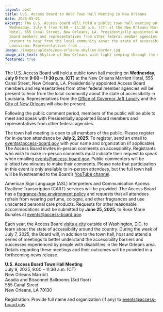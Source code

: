 ```yaml
---
layout: post
title: U.S. Access Board to Hold Town Hall Meeting in New Orleans
date: 2025-05-01
excerpt: The U.S. Access Board will hold a public town hall meeting on
  Wednesday, July 9 from 9:00 – 11:30 p.m. (CT) at the New Orleans Marriott
  Hotel, 555 Canal Street, New Orleans, LA. Presidentially appointed Access
  Board members and representatives from other federal member agencies will be
  present to hear from the local community about the state of accessibility in
  Louisiana. Representatives from . . .
image: /images/uploads/new-orleans-skyline-border.jpg
image_alt_text: Skyline of New Orleans with light seeping through the clouds.
featured: true
---
```

The U.S. Access Board will hold a public town hall meeting on **Wednesday, July 9** from **9:00 – 11:30 p.m. (CT)** at the New Orleans Marriott Hotel, 555 Canal Street, New Orleans, LA. Presidentially appointed Access Board members and representatives from other federal member agencies will be present to hear from the local community about the state of accessibility in Louisiana. Representatives from the [Office of Governor Jeff Landry](https://gov.louisiana.gov/) and the [City of New Orleans](https://nola.gov/) will also be present.

Following the public comment period, members of the public will be able to meet and speak with Presidentially appointed Board members and representatives from other federal agencies.

The town hall meeting is open to all members of the public. Please register for in-person attendance by **July 2, 2025**. To register, send an email to [events@access-board.gov](mailto:events@access-board.gov) with your name and organization (if applicable). The Access Board invites in-person comments on accessibility. Registrants who wish to make in-person comments must indicate their request to speak when emailing [events@access-board.gov](mailto:events@access-board.gov). Public commenters will be allotted two minutes to make their comments. Please note that participation in this event is only available to in-person attendees, but the full town hall will be livestreamed to the Board’s [YouTube channel](https://www.youtube.com/channel/UC5tRWTtV5eSw68N3tSpmyWw).

American Sign Language (ASL) interpreters and Communication Access Realtime Transcription (CART) services will be provided. The Access Board has a [fragrance-free environment policy](https://www.access-board.gov/about/policy/ffe.html) and requests that all attendees refrain from wearing perfume, cologne, and other fragrances and use unscented personal care products. Requests for other reasonable accommodations must be submitted by **June 25, 2025,** to Rose Marie Bunales at [events@access-board.gov](mailto:events@access-board.gov).

Each year, the Access Board [visits a city](https://www.access-board.gov/about/meetings.html) outside of Washington, D.C. to learn about the state of accessibility around the country. During the week of July 7, 2025, the Board will, in addition to the town hall, host and attend a series of meetings to better understand the accessibility barriers and successes experienced by people with disabilities in the New Orleans area. Details regarding these meetings and their outcomes will be provided in a forthcoming news release.

**U.S. Access Board Town Hall Meeting**\
July 9, 2025, 9:00 – 11:30 a.m. (CT)\
New Orleans Marriott\
Acadia and Bissonnet Ballrooms (3rd floor)\
555 Canal Street\
New Orleans, LA 70130 

Registration: Provide full name and organization (if any) to [events@access-board.gov](mailto:events@access-board.gov)